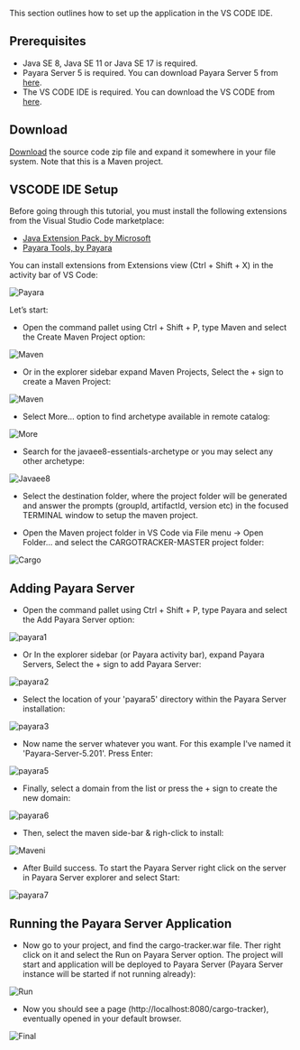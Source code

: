 This section outlines how to set up the application in the VS CODE IDE.

## Prerequisites

* Java SE 8, Java SE 11 or Java SE 17 is required.
* Payara Server 5 is required. You can download Payara Server 5 from [here](https://www.payara.fish/downloads/).
* The VS CODE IDE is required. You can download the VS CODE from [here](https://code.visualstudio.com/download).

## Download

[Download](https://github.com/eclipse-ee4j/cargotracker/archive/master.zip) the source code zip file and expand it somewhere in your file system. Note that this is a Maven project.

## VSCODE IDE Setup

Before going through this tutorial, you must install the following extensions from the Visual Studio Code marketplace:

* [Java Extension Pack, by Microsoft](https://marketplace.visualstudio.com/items?itemName=vscjava.vscode-java-pack)
* [Payara Tools, by Payara](https://marketplace.visualstudio.com/items?itemName=Payara.payara-vscode)

You can install extensions from Extensions view (Ctrl + Shift + X) in the activity bar of VS Code:

![Payara](image/payara_server.png)
 
Let’s start:

 * Open the command pallet using Ctrl + Shift + P, type Maven and select the Create Maven Project option:

  ![Maven](image/maven.png)

 * Or in the explorer sidebar expand Maven Projects, Select the + sign to create a Maven Project:

  ![Maven](image/maven1.png)

 * Select More… option to find archetype available in remote catalog:

  ![More](image/more.png)

 * Search for the javaee8-essentials-archetype or you may select any other archetype:

  ![Javaee8](image/javaee8.png)

 * Select the destination folder, where the project folder will be generated and answer the prompts (groupId, artifactId, version etc) in the focused TERMINAL window to setup the maven project.

 * Open the Maven project folder in VS Code via File menu -> Open Folder… and select the CARGOTRACKER-MASTER project folder:

 ![Cargo](image/cargo.png)

 ## Adding Payara Server
 
 * Open the command pallet using Ctrl + Shift + P, type Payara and select the Add Payara Server option:

 ![payara1](image/payara1.png)

 * Or In the explorer sidebar (or Payara activity bar), expand Payara Servers, Select the + sign to add Payara Server:

 ![payara2](image/payara2.png)

 * Select the location of your 'payara5' directory within the Payara Server installation:

 ![payara3](image/payara3.png)

 * Now name the server whatever you want. For this example I've named it 'Payara-Server-5.201'. Press Enter:

 ![payara5](image/payara5.png)

 * Finally, select a domain from the list or press the + sign to create the new domain:
 
 ![payara6](image/payara6.png)

 * Then, select the maven side-bar & righ-click to install:

 ![Maveni](image/maveni.png)

 * After Build success. To start the Payara Server right click on the server in Payara Server explorer and select Start:

 ![payara7](image/payara7.png)

 ## Running the Payara Server Application

 * Now go to your project, and find the cargo-tracker.war file. Ther right click on it and select the Run on Payara Server option. The project will start and application will be deployed to Payara Server (Payara Server instance will be started if not running already):

 ![Run](image/run.png)

 * Now you should see a page (http://localhost:8080/cargo-tracker), eventually opened in your default browser.

 ![Final](image/final.png)










 
 





